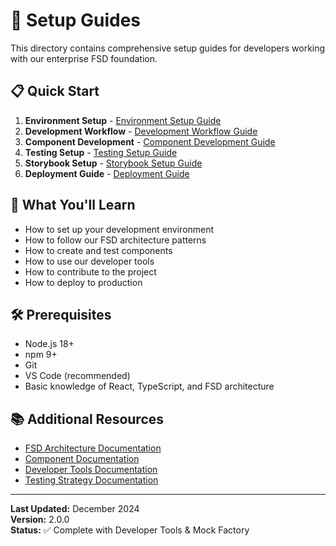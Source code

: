# 🚀 Setup Guides

This directory contains comprehensive setup guides for developers working with our enterprise FSD foundation.

## 📋 Quick Start

1. **Environment Setup** - [Environment Setup Guide](./environment-setup.md)
2. **Development Workflow** - [Development Workflow Guide](./development-workflow.md)
3. **Component Development** - [Component Development Guide](./component-development.md)
4. **Testing Setup** - [Testing Setup Guide](./testing-setup.md)
5. **Storybook Setup** - [Storybook Setup Guide](./storybook-setup.md)
6. **Deployment Guide** - [Deployment Guide](./deployment-guide.md)

## 🎯 What You'll Learn

- How to set up your development environment
- How to follow our FSD architecture patterns
- How to create and test components
- How to use our developer tools
- How to contribute to the project
- How to deploy to production

## 🛠️ Prerequisites

- Node.js 18+
- npm 9+
- Git
- VS Code (recommended)
- Basic knowledge of React, TypeScript, and FSD architecture

## 📚 Additional Resources

- [FSD Architecture Documentation](../architecture/fsd-architecture.md)
- [Component Documentation](../shared/ui/README.md)
- [Developer Tools Documentation](../infrastructure/dev-tools/README.md)
- [Testing Strategy Documentation](../../testing/testing-strategy.md)

---

**Last Updated:** December 2024  
**Version:** 2.0.0  
**Status:** ✅ Complete with Developer Tools & Mock Factory
